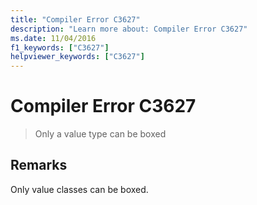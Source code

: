```yaml
---
title: "Compiler Error C3627"
description: "Learn more about: Compiler Error C3627"
ms.date: 11/04/2016
f1_keywords: ["C3627"]
helpviewer_keywords: ["C3627"]
---
```

# Compiler Error C3627

> Only a value type can be boxed

## Remarks

Only value classes can be boxed.
